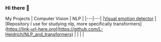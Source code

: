 ### Hi there 👋

My Projects
|  Computer Vision |  NLP |
|---|---|
|[Visual emotion detector](https://github.com/L-Heidrich/Visual_emotion_detection) | [Repository I use for studying nlp, more specifically transformers](https://link-url-here.org](https://github.com/L-Heidrich/NLP_and_transformers) |
|   |   |
<!--
**L-Heidrich/L-Heidrich** is a ✨ _special_ ✨ repository because its `README.md` (this file) appears on your GitHub profile.

Here are some ideas to get you started:

- 🔭 I’m currently working on ...
- 🌱 I’m currently learning ...
- 👯 I’m looking to collaborate on ...
- 🤔 I’m looking for help with ...
- 💬 Ask me about ...
- 📫 How to reach me: ...
- 😄 Pronouns: ...
- ⚡ Fun fact: ...
-->
